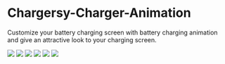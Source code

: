 # Chargersy-Charger-Animation
Customize your battery charging screen with battery charging animation and give an attractive look to your charging screen.

![](Images/0.jpg)
![](Images/1.jpg)
![](Images/2.jpg) 
![](Images/3.jpg)
![](Images/4.jpg)
![](Images/5.jpg)
